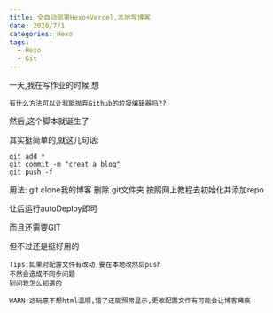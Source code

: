```yaml
---
title: 全自动部署Hexo+Vercel,本地写博客
date: 2020/7/1
categories: Hexo
tags:
  - Hexo
  - Git
---
```


一天,我在写作业的时候,想

```
有什么方法可以让我能抛弃Github的垃圾编辑器吗??
```

然后,这个脚本就诞生了

其实挺简单的,就这几句话:

```shell
git add *
git commit -m "creat a blog"
git push -f
```


用法:
git clone我的博客
删除.git文件夹
按照网上教程去初始化并添加repo

让后运行autoDeploy即可

而且还需要GIT

但不过还是挺好用的

```shell
Tips:如果对配置文件有改动,要在本地改然后push
不然会造成不同步问题
别问我怎么知道的
```

```
WARN:这玩意不想html温顺,错了还能照常显示,更改配置文件有可能会让博客瘫痪
```
